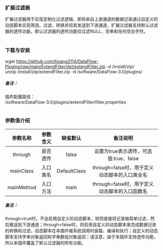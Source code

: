 ### 扩展过滤器  
扩展过滤器用于实现定制化过滤逻辑，即将来自上游通道的数据记录通过自定义的动态脚本实现筛选、过滤、转换并将其发送到下游通道，扩展过滤器支持默认过滤器的透传功能，默认过滤器的透传功能仅过滤NULL、空串和任何空白字符。  
​      

### 下载与安装  
wget https://github.com/lixiang2114/DataFlow-Plugins/raw/main/ExtendFilter/dst/extendFilter.zip -d /install/zip/  
unzip  /install/zip/extendFilter.zip -d /software/DataFlow-3.0/plugins/    

##### 备注：  
插件配置路径：  
 /software/DataFlow-3.0/plugins/extendFilter/filter.properties  
​      

### 参数值介绍  
|参数名称|参数含义|缺省默认|备注说明|
|:-----:|:-------:|:-------:|:-------:|
|through|是否透传|false|设置为true表示透传，可选值:true、false|
|mainClass|入口类名|DefaultClass|through=false时，用于定义动态脚本的入口类全名|
|mainMethod|入口方法|main|through=false时，用于定义动态脚本的入口函数名|
##### 备注：  
through=true时，不会启用自定义的动态脚本，转而直接将记录做简单过滤，然后推送到下游通道；through=false时，将启用自定义的动态脚本来完成数据记录的转换和过滤，动态脚本在本插件被系统调用时装载、编译和执行；自定义的动态脚本支持字串对象返回和字串数组对象返回；请注意，由于本插件支持透传功能，所以本插件覆盖了默认过滤器的所有功能。  